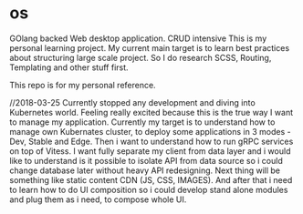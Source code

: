 # os
GOlang backed Web desktop application. CRUD intensive
This is my personal learning project. My current main target is to learn best practices about structuring large scale project.
So I do research SCSS, Routing, Templating and other stuff first.

This repo is for my personal reference.

//2018-03-25 Currently stopped any development and diving into Kubernetes world. Feeling really excited because this is the true way I want to manage my application.
Currently my target is to understand how to manage own Kubernates cluster, to deploy some applications in 3 modes - Dev, Stable and Edge. Then i want to understand how to run gRPC services on top of Vitess. I want fully separate my client from data layer and i would like to understand is it possible to isolate API from data source so i could change database later without heavy API redesigning.
Next thing will be something like static content CDN (JS, CSS, IMAGES).
And after that i need to learn how to do UI composition so i could develop stand alone modules and plug them as i need, to compose whole UI.
